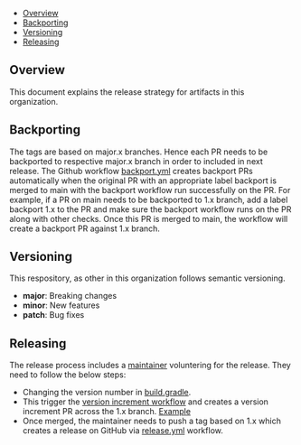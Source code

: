 - [Overview](#overview)
- [Backporting](#backporting)
- [Versioning](#versioning)
- [Releasing](#releasing)

## Overview

This document explains the release strategy for artifacts in this organization.

## Backporting
The tags are based on major.x branches. Hence each PR needs to be backported to respective major.x branch in order to included in next release.
The Github workflow [backport.yml](.github/workflows/backport.yml) creates backport PRs automatically when the original PR with an appropriate label backport <backport-branch-name> is merged to main with the backport workflow run successfully on the PR. For example, if a PR on main needs to be backported to 1.x branch, add a label backport 1.x to the PR and make sure the backport workflow runs on the PR along with other checks. Once this PR is merged to main, the workflow will create a backport PR against 1.x branch.

## Versioning

This respository, as other in this organization follows semantic versioning.

- **major**: Breaking changes
- **minor**: New features
- **patch**: Bug fixes

## Releasing

The release process includes a [maintainer](MAINTAINERS.md) voluntering for the release. They need to follow the below steps:
* Changing the version number in [build.gradle](https://github.com/opensearch-project/opensearch-build-libraries/blob/main/build.gradle#L123). 
* This trigger the [version increment workflow](.github/workflows/version-increment.yml) and creates a version increment PR across the 1.x branch. [Example](https://github.com/gaiksaya/opensearch-build-libraries-1/pull/1)  
* Once merged, the maintainer needs to push a tag based on 1.x which creates a release on GitHub via [release.yml](./.github/workflows/release.yml) workflow.